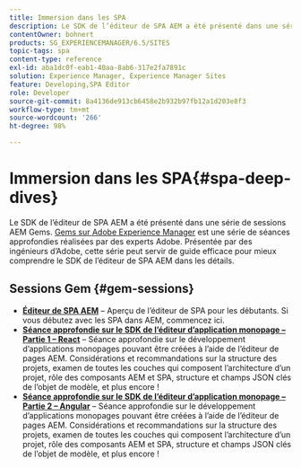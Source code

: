 ```yaml
---
title: Immersion dans les SPA
description: Le SDK de l’éditeur de SPA AEM a été présenté dans une série de sessions AEM Gems. Présentée par des ingénieurs d’Adobe, cette série peut servir de guide efficace pour mieux comprendre le SDK de l’éditeur de SPA AEM dans les détails.
contentOwner: bohnert
products: SG_EXPERIENCEMANAGER/6.5/SITES
topic-tags: spa
content-type: reference
exl-id: aba1dc0f-eab1-40aa-8ab6-317e2fa7891c
solution: Experience Manager, Experience Manager Sites
feature: Developing,SPA Editor
role: Developer
source-git-commit: 8a4136de913cb6458e2b932b97fb12a1d203e8f3
workflow-type: tm+mt
source-wordcount: '266'
ht-degree: 98%

---
```


# Immersion dans les SPA{#spa-deep-dives}

Le SDK de l’éditeur de SPA AEM a été présenté dans une série de sessions AEM Gems. [Gems sur Adobe Experience Manager](https://helpx.adobe.com/fr/experience-manager/kt/eseminars/gems/aem-index.html) est une série de séances approfondies réalisées par des experts Adobe. Présentée par des ingénieurs d’Adobe, cette série peut servir de guide efficace pour mieux comprendre le SDK de l’éditeur de SPA AEM dans les détails.

## Sessions Gem {#gem-sessions}

* **[Éditeur de SPA AEM](https://experienceleague.adobe.com/en/docs/events/experience-manager-gems-recordings/gems2018/aem-spa-editor)** – Aperçu de l’éditeur de SPA pour les débutants. Si vous débutez avec les SPA dans AEM, commencez ici.
* **[Séance approfondie sur le SDK de l’éditeur d’application monopage – Partie 1 – React](https://experienceleague.adobe.com/en/docs/events/experience-manager-gems-recordings/gems2018/spa-editor-sdk-deep-dive-react)** – Séance approfondie sur le développement d’applications monopages pouvant être créées à l’aide de l’éditeur de pages AEM. Considérations et recommandations sur la structure des projets, examen de toutes les couches qui composent l’architecture d’un projet, rôle des composants AEM et SPA, structure et champs JSON clés de l’objet de modèle, et plus encore !
* **[Séance approfondie sur le SDK de l’éditeur d’application monopage – Partie 2 – Angular](https://experienceleague.adobe.com/en/docs/events/experience-manager-gems-recordings/gems2018/spa-editor-sdk-deep-dive-react)** – Séance approfondie sur le développement d’applications monopages pouvant être créées à l’aide de l’éditeur de pages AEM. Considérations et recommandations sur la structure des projets, examen de toutes les couches qui composent l’architecture d’un projet, rôle des composants AEM et SPA, structure et champs JSON clés de l’objet de modèle, et plus encore !
